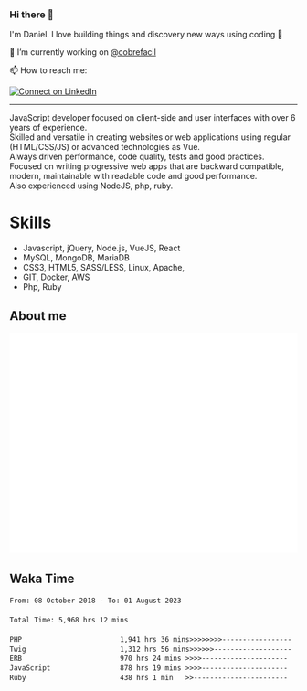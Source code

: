 ### Hi there 👋

I'm Daniel. I love building things and discovery new ways using coding :raised_hands: 

🔭 I’m currently working on [@cobrefacil](https://www.cobrefacil.com.br/)

📫 How to reach me:

[![Connect on LinkedIn](https://img.shields.io/badge/--linkedin?label=LinkedIn&logo=LinkedIn&style=social)](https://www.linkedin.com/in/daniel-cerverizzo/)

---

JavaScript developer focused on client-side and user interfaces with over 6 years of experience.  
Skilled and versatile in creating websites or web applications using regular (HTML/CSS/JS) or advanced technologies as Vue.  
Always driven performance, code quality, tests and good practices.  
 Focused on writing progressive web apps that are backward compatible, modern, maintainable with readable code and good performance.  
Also experienced using NodeJS, php, ruby. 


# Skills

 - Javascript, jQuery, Node.js, VueJS, React
 - MySQL, MongoDB, MariaDB    
 - CSS3, HTML5, SASS/LESS,  Linux, Apache,
 - GIT, Docker, AWS
 - Php, Ruby

## About me

![Metrics](/github-metrics.svg)

## Waka Time

<!--START_SECTION:waka-->

```txt
From: 08 October 2018 - To: 01 August 2023

Total Time: 5,968 hrs 12 mins

PHP                        1,941 hrs 36 mins>>>>>>>>-----------------   32.53 %
Twig                       1,312 hrs 56 mins>>>>>>-------------------   22.00 %
ERB                        970 hrs 24 mins >>>>---------------------   16.26 %
JavaScript                 878 hrs 19 mins >>>>---------------------   14.72 %
Ruby                       438 hrs 1 min   >>-----------------------   07.34 %
```

<!--END_SECTION:waka-->


